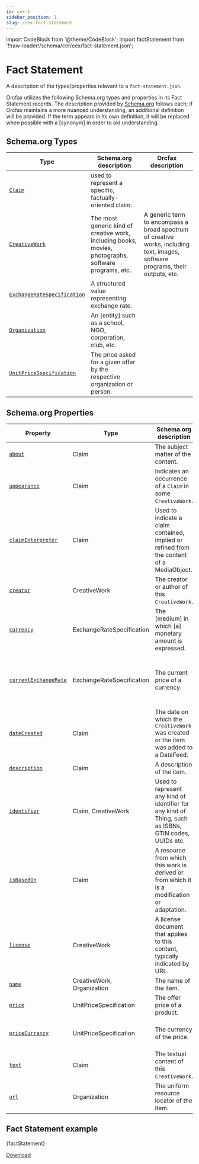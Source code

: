 ```yaml
---
id: cex-1
sidebar_position: 1
slug: /cex-fact-statement
---
```


import CodeBlock from '@theme/CodeBlock';
import factStatement from '!!raw-loader!/schema/cer/cex/fact-statement.json';

# Fact Statement

A description of the types/properties relevant to a
`fact-statement.json`.

Orcfax utilizes the following Schema.org types and properties in its Fact
Statement records. The description provided by [Schema.org][schema-1]
follows each; if Orcfax maintains a more nuanced understanding, an additional
definition will be provided. If the term appears in its own definition, it will
be replaced when possible with a \[synonym\] in order to aid understanding.

[schema-1]: https://schema.org/

## Schema.org Types

| Type     | Schema.org description     | Orcfax description     |
| -------- | ---------------------------| ---------------------- |
| [`Claim`][type-1] | used to represent a specific, factually-oriented claim.|  |
| [`CreativeWork`][type-2] | The most generic kind of creative work, including books, movies, photographs, software programs, etc.| A generic term to encompass a broad spectrum of creative works, including text, images, software programs, their outputs, etc.|
| [`ExchangeRateSpecification`][type-3] | A structured value representing exchange rate.|  |
| [`Organization`][type-4] | An \[entity\] such as a school, NGO, corporation, club, etc.|  |
| [`UnitPriceSpecification`][type-5] | The price asked for a given offer by the respective organization or person.|  |

[type-1]: https://schema.org/Claim
[type-2]: https://schema.org/CreativeWork
[type-3]: https://schema.org/ExchangeRateSpecification
[type-4]: https://schema.org/Organization
[type-5]: https://schema.org/UnitPriceSpecification

## Schema.org Properties

| Property     | Type     | Schema.org description     | Orcfax definition     |
| ------------ | -------- | ---------------------------| --------------------- |
| [`about`][prop-1] | Claim     | The subject matter of the content.|  |
| [`appearance`][prop-2] | Claim     | Indicates an occurrence of a `Claim` in some `CreativeWork`.|  |
| [`claimInterpreter`][prop-3] | Claim     | Used to indicate a claim contained, implied or refined from the content of a MediaObject.| An entity that has derived a `Claim`, implied or refined from, the content of one or more `MediaObjects`.|
| [`creator`][prop-4] | CreativeWork     | The creator or author of this `CreativeWork`.|  |
| [`currency`][prop-5] | ExchangeRateSpecification     | The \[medium\] in which \[a\] monetary amount is expressed.|  |
| [`currentExchangeRate`][prop-6] | ExchangeRateSpecification     | The current price of a currency.| The current value of the quote currency against a base currency.|
| [`dateCreated`][prop-7] | Claim     | The date on which the `CreativeWork` was created or the item was added to a DataFeed.|  |
| [`description`][prop-8] | Claim     | A description of the item.|  |
| [`identifier`][prop-9] | Claim, CreativeWork     | Used to represent any kind of identifier for any kind of Thing, such as ISBNs, GTIN codes, UUIDs etc.|  |
| [`isBasedOn`][prop-10] | Claim     | A resource from which this work is derived or from which it is a modification or adaptation.|  |
| [`license`][prop-11] | CreativeWork     | A license document that applies to this content, typically indicated by URL.|  |
| [`name`][prop-12] | CreativeWork, Organization     | The name of the item.|  |
| [`price`][prop-13] | UnitPriceSpecification     | The offer price of a product.| The stated cost of a thing.|
| [`priceCurrency`][prop-14] | UnitPriceSpecification     | The currency of the price.| The currency in which the price is expressed.|
| [`text`][prop-15] | Claim     | The textual content of this `CreativeWork`.|  |
| [`url`][prop-16] | Organization     | The uniform resource locator of the item.|  |

[prop-1]: https://schema.org/about
[prop-2]: https://schema.org/appearance
[prop-3]: https://schema.org/claimInterpreter
[prop-4]: https://schema.org/creator
[prop-5]: https://schema.org/currency
[prop-6]: https://schema.org/currentExchangeRate
[prop-7]: https://schema.org/dateCreated
[prop-8]: https://schema.org/description
[prop-9]: https://schema.org/identifier
[prop-10]: https://schema.org/isBasedOn
[prop-11]: https://schema.org/license
[prop-12]: https://schema.org/name
[prop-13]: https://schema.org/price
[prop-14]: https://schema.org/priceCurrency
[prop-15]: https://schema.org/text
[prop-16]: https://schema.org/url

## Fact Statement example

<CodeBlock language="jsx">{factStatement}</CodeBlock>

<a target="_blank" href="/schema/cer/cex/fact-statement.json" download="fact-statement.json">Download</a>
